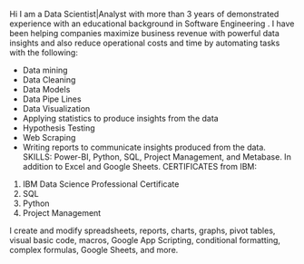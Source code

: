 Hi 
I am a Data Scientist|Analyst with more than 3 years of demonstrated experience with an 
educational background in Software Engineering .
 I have been helping companies maximize business revenue with powerful data insights  and also reduce operational costs 
 and time by automating tasks with the following: 
 - Data mining 
 - Data Cleaning
 - Data Models
 - Data Pipe Lines
 - Data Visualization
 - Applying statistics to produce insights from the data 
 - Hypothesis Testing 
 - Web Scraping 
 - Writing reports to communicate insights produced from the data.
 SKILLS:  Power-BI, Python, SQL, Project Management, and Metabase. 
 In addition to Excel and Google Sheets. CERTIFICATES from IBM: 
 1. IBM Data Science Professional Certificate
 2.   SQL 
 3.   Python 
 4.   Project Management
 
  I  create and modify spreadsheets, reports, charts, graphs, pivot tables, 
  visual basic code, macros, Google App Scripting, conditional formatting, 
  complex formulas, Google Sheets, and more.

